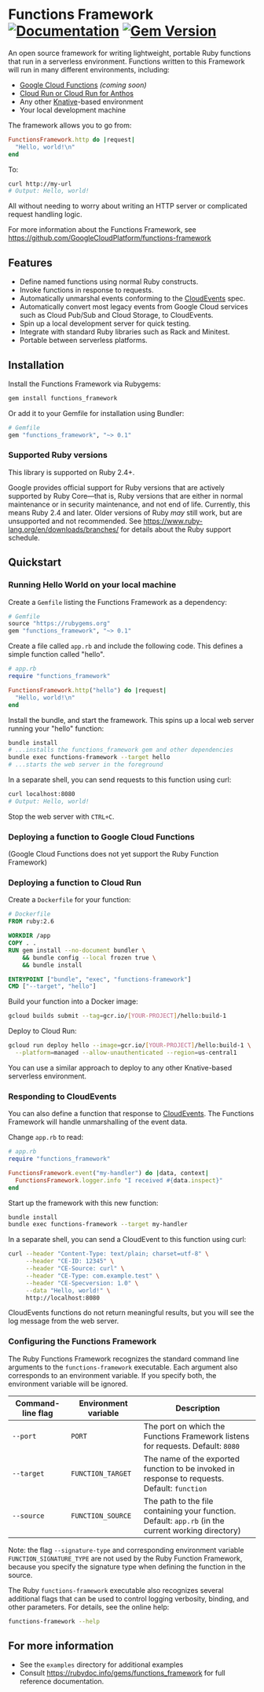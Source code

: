 # Functions Framework [![Documentation](https://img.shields.io/badge/docs-FunctionsFramework-red.svg)](https://rubydoc.info/gems/functions_framework/FunctionsFramework) [![Gem Version](https://badge.fury.io/rb/functions_framework.svg)](https://badge.fury.io/rb/functions_framework)

An open source framework for writing lightweight, portable Ruby functions that
run in a serverless environment. Functions written to this Framework will run
in many different environments, including:

 *  [Google Cloud Functions](https://cloud.google.com/functions) *(coming soon)*
 *  [Cloud Run or Cloud Run for Anthos](https://cloud.google.com/run)
 *  Any other [Knative](https://github.com/knative)-based environment
 *  Your local development machine

The framework allows you to go from:

```ruby
FunctionsFramework.http do |request|
  "Hello, world!\n"
end
```

To:

```sh
curl http://my-url
# Output: Hello, world!
```

All without needing to worry about writing an HTTP server or complicated
request handling logic.

For more information about the Functions Framework, see
https://github.com/GoogleCloudPlatform/functions-framework

## Features

 *  Define named functions using normal Ruby constructs.
 *  Invoke functions in response to requests.
 *  Automatically unmarshal events conforming to the
    [CloudEvents](https://cloudevents.io) spec.
 *  Automatically convert most legacy events from Google Cloud services such
    as Cloud Pub/Sub and Cloud Storage, to CloudEvents.
 *  Spin up a local development server for quick testing.
 *  Integrate with standard Ruby libraries such as Rack and Minitest.
 *  Portable between serverless platforms.

## Installation

Install the Functions Framework via Rubygems:

```sh
gem install functions_framework
```

Or add it to your Gemfile for installation using Bundler:

```ruby
# Gemfile
gem "functions_framework", "~> 0.1"
```

### Supported Ruby versions

This library is supported on Ruby 2.4+.

Google provides official support for Ruby versions that are actively supported
by Ruby Core—that is, Ruby versions that are either in normal maintenance or
in security maintenance, and not end of life. Currently, this means Ruby 2.4
and later. Older versions of Ruby _may_ still work, but are unsupported and not
recommended. See https://www.ruby-lang.org/en/downloads/branches/ for details
about the Ruby support schedule.

## Quickstart

### Running Hello World on your local machine

Create a `Gemfile` listing the Functions Framework as a dependency:

```ruby
# Gemfile
source "https://rubygems.org"
gem "functions_framework", "~> 0.1"
```

Create a file called `app.rb` and include the following code. This defines a
simple function called "hello".

```ruby
# app.rb
require "functions_framework"

FunctionsFramework.http("hello") do |request|
  "Hello, world!\n"
end
```

Install the bundle, and start the framework. This spins up a local web server
running your "hello" function:

```sh
bundle install
# ...installs the functions_framework gem and other dependencies
bundle exec functions-framework --target hello
# ...starts the web server in the foreground
```

In a separate shell, you can send requests to this function using curl:

```sh
curl localhost:8080
# Output: Hello, world!
```

Stop the web server with `CTRL+C`.

### Deploying a function to Google Cloud Functions

(Google Cloud Functions does not yet support the Ruby Function Framework)

### Deploying a function to Cloud Run

Create a `Dockerfile` for your function:

```dockerfile
# Dockerfile
FROM ruby:2.6

WORKDIR /app
COPY . .
RUN gem install --no-document bundler \
    && bundle config --local frozen true \
    && bundle install

ENTRYPOINT ["bundle", "exec", "functions-framework"]
CMD ["--target", "hello"]
```

Build your function into a Docker image:

```sh
gcloud builds submit --tag=gcr.io/[YOUR-PROJECT]/hello:build-1
```

Deploy to Cloud Run:

```sh
gcloud run deploy hello --image=gcr.io/[YOUR-PROJECT]/hello:build-1 \
  --platform=managed --allow-unauthenticated --region=us-central1
```

You can use a similar approach to deploy to any other Knative-based serverless
environment.

### Responding to CloudEvents

You can also define a function that response to
[CloudEvents](https://cloudevents.io). The Functions Framework will handle
unmarshalling of the event data.

Change `app.rb` to read:

```ruby
# app.rb
require "functions_framework"

FunctionsFramework.event("my-handler") do |data, context|
  FunctionsFramework.logger.info "I received #{data.inspect}"
end
```

Start up the framework with this new function:

```sh
bundle install
bundle exec functions-framework --target my-handler
```

In a separate shell, you can send a CloudEvent to this function using curl:

```sh
curl --header "Content-Type: text/plain; charset=utf-8" \
     --header "CE-ID: 12345" \
     --header "CE-Source: curl" \
     --header "CE-Type: com.example.test" \
     --header "CE-Specversion: 1.0" \
     --data "Hello, world!" \
     http://localhost:8080
```

CloudEvents functions do not return meaningful results, but you will see the
log message from the web server.

### Configuring the Functions Framework

The Ruby Functions Framework recognizes the standard command line arguments to
the `functions-framework` executable. Each argument also corresponds to an
environment variable. If you specify both, the environment variable will be
ignored.

Command-line flag | Environment variable | Description
----------------- | -------------------- | -----------
`--port`          | `PORT`               | The port on which the Functions Framework listens for requests. Default: `8080`
`--target`        | `FUNCTION_TARGET`    | The name of the exported function to be invoked in response to requests. Default: `function`
`--source`        | `FUNCTION_SOURCE`    | The path to the file containing your function. Default: `app.rb` (in the current working directory)

Note: the flag `--signature-type` and corresponding environment variable
`FUNCTION_SIGNATURE_TYPE` are not used by the Ruby Function Framework, because
you specify the signature type when defining the function in the source.

The Ruby `functions-framework` executable also recognizes several additional
flags that can be used to control logging verbosity, binding, and other
parameters. For details, see the online help:

```sh
functions-framework --help
```

## For more information

 *  See the `examples` directory for additional examples
 *  Consult https://rubydoc.info/gems/functions_framework for full reference
    documentation.
